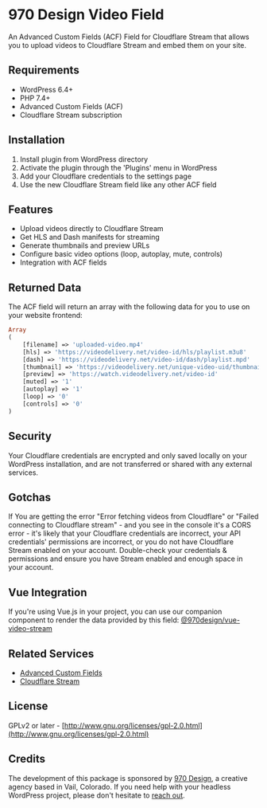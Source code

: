 # 970 Design Video Field

An Advanced Custom Fields (ACF) Field for Cloudflare Stream that allows you to upload videos to Cloudflare Stream and embed them on your site.

## Requirements

- WordPress 6.4+
- PHP 7.4+
- Advanced Custom Fields (ACF)
- Cloudflare Stream subscription

## Installation

1. Install plugin from WordPress directory
2. Activate the plugin through the 'Plugins' menu in WordPress
3. Add your Cloudflare credentials to the settings page
4. Use the new Cloudflare Stream field like any other ACF field

## Features

- Upload videos directly to Cloudflare Stream
- Get HLS and Dash manifests for streaming
- Generate thumbnails and preview URLs
- Configure basic video options (loop, autoplay, mute, controls)
- Integration with ACF fields

## Returned Data

The ACF field will return an array with the following data for you to use on your website frontend:
```php
Array
(
    [filename] => 'uploaded-video.mp4'
    [hls] => 'https://videodelivery.net/video-id/hls/playlist.m3u8'
    [dash] => 'https://videodelivery.net/video-id/dash/playlist.mpd'
    [thumbnail] => 'https://videodelivery.net/unique-video-uid/thumbnails/thumbnail.jpg'
    [preview] => 'https://watch.videodelivery.net/video-id'
    [muted] => '1'
    [autoplay] => '1'
    [loop] => '0'
    [controls] => '0'
)
```

## Security

Your Cloudflare credentials are encrypted and only saved locally on your WordPress installation, and are not transferred or shared with any external services.

## Gotchas

If You are getting the error "Error fetching videos from Cloudflare" or "Failed connecting to Cloudflare stream" - and you see in the console it's a CORS error - it's likely that your Cloudflare credentials are incorrect, your API credentials' permissions are incorrect, or you do not have Cloudflare Stream enabled on your account.  Double-check your credentials & permissions and ensure you have Stream enabled and enough space in your account.

## Vue Integration

If you're using Vue.js in your project, you can use our companion component to render the data provided by this field:
[@970design/vue-video-stream](https://www.npmjs.com/package/@970design/vue-video-stream)

## Related Services

- [Advanced Custom Fields](https://www.advancedcustomfields.com/)
- [Cloudflare Stream](https://www.cloudflare.com/products/cloudflare-stream/)

## License

GPLv2 or later - [http://www.gnu.org/licenses/gpl-2.0.html](http://www.gnu.org/licenses/gpl-2.0.html)

## Credits

The development of this package is sponsored by [970 Design](https://970design.com), a creative agency based in Vail, Colorado.  If you need help with your headless WordPress project, please don't hesitate to [reach out](https://970design.com/reach-out/).